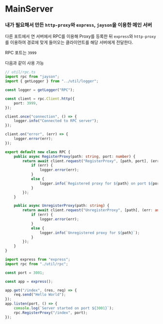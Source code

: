 # MainServer

### 내가 필요해서 만든 `http-proxy`와 `express`, `jayson`을 이용한 메인 서버

다른 포트에서 연 서버에서 RPC를 이용해 Proxy를 등록한 뒤 `express`와 `http-proxy`를 이용하여 경로에 맞게 들어오는 클라이언트를 해당 서버에게 전달한다.

RPC 포트는 `3999`

다음과 같이 사용 가능

```typescript
// util/rpc.ts
import rpc from "jayson";
import { getLogger } from "../util/logger";

const logger = getLogger("RPC");

const client = rpc.Client.http({
    port: 3999,
});

client.once("connection", () => {
    logger.info("Connected to RPC server");
});

client.on("error", (err) => {
    logger.error(err);
});

export default new class RPC {
    public async RegisterProxy(path: string, port: number) {
        return await client.request("RegisterProxy", [path, port], (err: any) => {
            if (err) {
                logger.error(err);
            }
            else {
                logger.info(`Registered proxy for ${path} on port ${port}`);
            }
        });
    }

    public async UnregisterProxy(path: string) {
        return await client.request("UnregisterProxy", [path], (err: any) => {
            if (err) {
                logger.error(err);
            }
            else {
                logger.info(`Unregistered proxy for ${path}`);
            }
        });
    }
}
```

```typescript
import express from "express";
import rpc from "./util/rpc";

const port = 3001;

const app = express();

app.get("/index", (res, req) => {
    req.send("Hello World");
});
app.listen(port, () => {
    console.log(`Server started on port ${3001}`);
    rpc.RegisterProxy("/index", port);
});
```

